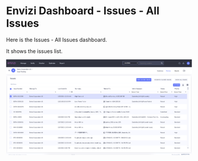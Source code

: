 # Envizi Dashboard - Issues - All Issues

Here is the Issues - All Issues dashboard.

It shows the issues list.


<img src="images/image-01.png">

